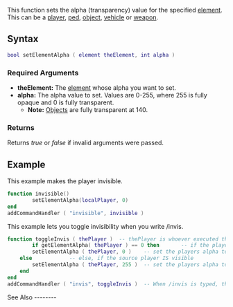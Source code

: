 This function sets the alpha (transparency) value for the specified [element](/docs/element.md "wikilink"). This can be a [player](/docs/player.md "wikilink"), [ped](/docs/ped.md "wikilink"), [object](/docs/object.md "wikilink"), [vehicle](/docs/vehicle.md "wikilink") or [weapon](/docs/element/weapon.md "wikilink").

Syntax
------

``` lua
bool setElementAlpha ( element theElement, int alpha )
```

### Required Arguments

-   **theElement:** The [element](/docs/element.md "wikilink") whose alpha you want to set.
-   **alpha:** The alpha value to set. Values are 0-255, where 255 is fully opaque and 0 is fully transparent.
    -   **Note:** [Objects](/docs/object.md "wikilink") are fully transparent at 140.

### Returns

Returns *true* or *false* if invalid arguments were passed.

Example
-------

<section name="Clientside example" class="client" show="true">
This example makes the player invisible.

``` lua
function invisible()
        setElementAlpha(localPlayer, 0)
end
addCommandHandler ( "invisible", invisible )
```

</section>
<section name="Serverside example" class="server" show="true">
This example lets you toggle invisibility when you write /invis.

``` lua
function toggleInvis ( thePlayer )  -- thePlayer is whoever executed the command
        if getElementAlpha( thePlayer ) == 0 then       -- if the player is NOT invisible
        setElementAlpha ( thePlayer, 0 )    -- set the players alpha to 0 (make them invisible)
    else            -- else, if the source player IS visible
        setElementAlpha ( thePlayer, 255 )  -- set the players alpha to 255 (make them 100% visible)
    end
end
addCommandHandler ( "invis", toggleInvis )  -- When /invis is typed, the function 'toggleInvis' will start.
```

</section>
See Also
--------
